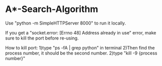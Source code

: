 # A*-Search-Algorithm

Use "python -m SimpleHTTPServer 8000" to run it locally.

If you get a "socket.error: [Errno 48] Address already in use" error, make sure to kill the port before re-using.

How to kill port:
1)type "ps -fA | grep python" in terminal
2)Then find the process number, it should be the second number.
2)type "kill -9 {process number}" 

